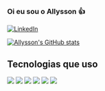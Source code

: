 ### Oi eu sou o Allysson 👍

[![LinkedIn](https://img.shields.io/badge/LinkedIn-0077B5?style=for-the-badge&logo=linkedin&logoColor=white)](https://www.linkedin.com/in/allysson-ribeiro-a4787418b/)

[![Allysson's GitHub stats](https://github-readme-stats.vercel.app/api?username=Allyssonr&theme=tokyonight)](https://github.com/anuraghazra/github-readme-stats)

## Tecnologias que uso

<div style="display:inline_block">
  <img src="https://img.shields.io/badge/HTML5-E34F26?style=for-the-badge&logo=html5&logoColor=white"/>
  <img src="https://img.shields.io/badge/TypeScript-007ACC?style=for-the-badge&logo=typescript&logoColor=white"/>
  <img src="https://img.shields.io/badge/Node.js-43853D?style=for-the-badge&logo=node.js&logoColor=white"/>
  <img src="https://img.shields.io/badge/CSS3-1572B6?style=for-the-badge&logo=css3&logoColor=white"/>
  <img src="https://img.shields.io/badge/React-20232A?style=for-the-badge&logo=react&logoColor=61DAFB"/>
  <img src="https://img.shields.io/badge/JavaScript-F7DF1E?style=for-the-badge&logo=javascript&logoColor=black"/>
</div>
